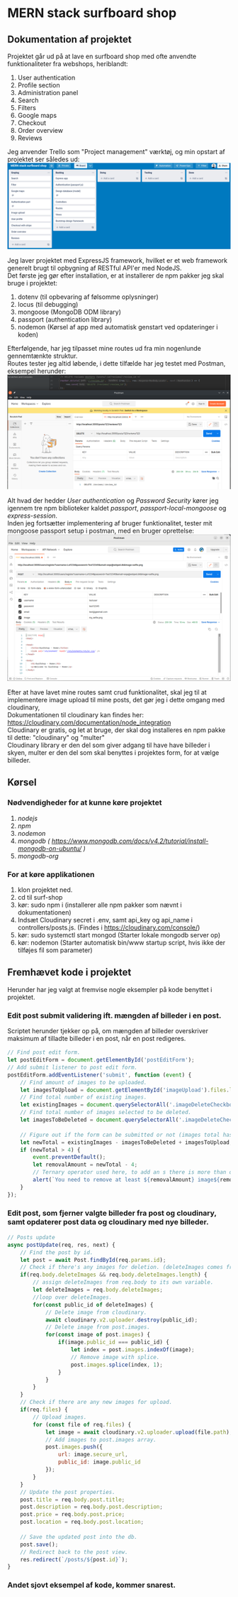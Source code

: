 # MERN stack surfboard shop

## Dokumentation af projektet
Projektet går ud på at lave en surfboard shop med ofte anvendte funktionaliteter fra webshops, heriblandt:
1. User authentication
2. Profile section
3. Administration panel
4. Search
5. Filters
6. Google maps
7. Checkout
8. Order overview
9. Reviews

Jeg anvender Trello som "Project management" værktøj, og min opstart af projektet ser således ud:<br />
![](assets/billede1.png)

Jeg laver projektet med ExpressJS framework, hvilket er et web framework generelt brugt til opbygning af RESTful API'er med NodeJS.<br />
Det første jeg gør efter installation, er at installerer de npm pakker jeg skal bruge i projektet:
1. dotenv (til opbevaring af følsomme oplysninger)
2. locus (til debugging)
3. mongoose (MongoDB ODM library)
4. passport (authentication library)
5. nodemon (Kørsel af app med automatisk genstart ved opdateringer i koden)

Efterfølgende, har jeg tilpasset mine routes ud fra min nogenlunde gennemtænkte struktur.<br />
Routes tester jeg altid løbende, i dette tilfælde har jeg testet med Postman, eksempel herunder: <br />
![](assets/billede2.png)

Alt hvad der hedder *User authentication* og *Password Security* kører jeg igennem tre npm biblioteker kaldet _passport_, _passport-local-mongoose_ og _express-session_. <br />
Inden jeg fortsætter implementering af bruger funktionalitet, tester mit mongoose passport setup i postman, med en bruger oprettelse: <br />
![img.png](assets/postmantest.png)

Efter at have lavet mine routes samt crud funktionalitet, skal jeg til at implementere image upload til mine posts, det gør jeg i dette omgang med cloudinary,<br />
Dokumentationen til cloudinary kan findes her: https://cloudinary.com/documentation/node_integration <br />
Cloudinary er gratis, og let at bruge, der skal dog installeres en npm pakke til dette: "cloudinary" og "multer" <br />
Cloudinary library er den del som giver adgang til have have billeder i skyen, multer er den del som skal benyttes i projektes form, for at vælge billeder. <br />

## Kørsel
### Nødvendigheder for at kunne køre projektet
1. *nodejs*
2. *npm*
3. *nodemon*
4. *mongodb* _( https://www.mongodb.com/docs/v4.2/tutorial/install-mongodb-on-ubuntu/ )_
5. *mongodb-org*

### For at køre applikationen
1. klon projektet ned.
2. cd til surf-shop
3. kør: sudo npm i (installerer alle npm pakker som nævnt i dokumentationen)
4. Indsæt Cloudinary secret i .env, samt api_key og api_name i controllers/posts.js. (Findes i https://cloudinary.com/console/)
4. kør: sudo systemctl start mongod (Starter lokale mongodb server op)
5. kør: nodemon (Starter automatisk bin/www startup script, hvis ikke der tilføjes fil som parameter)

## Fremhævet kode i projektet
Herunder har jeg valgt at fremvise nogle eksempler på kode benyttet i projektet.
### Edit post submit validering ift. mængden af billeder i en post.
Scriptet herunder tjekker op på, om mængden af billeder overskriver maksimum af tilladte billeder i en post, når en post redigeres.
```javascript
// Find post edit form.
let postEditForm = document.getElementById('postEditForm');
// Add submit listener to post edit form.
postEditForm.addEventListener('submit', function (event) {
    // Find amount of images to be uploaded.
    let imagesToUpload = document.getElementById('imageUpload').files.length;
    // Find total number of existing images.
    let existingImages = document.querySelectorAll('.imageDeleteCheckbox').length;
    // Find total number of images selected to be deleted.
    let imagesToBeDeleted = document.querySelectorAll('.imageDeleteCheckbox:checked').length;

    // Figure out if the form can be submitted or not (images total has to be <= 4, otherwise fail).
    let newTotal = existingImages - imagesToBeDeleted + imagesToUpload;
    if (newTotal > 4) {
        event.preventDefault();
        let removalAmount = newTotal - 4;
        // Ternary operator used here, to add an s there is more than one image.
        alert(`You need to remove at least ${removalAmount} image${removalAmount === 1 ? '' : 's'}!`);
    }
});
```

### Edit post, som fjerner valgte billeder fra post og cloudinary, samt opdaterer post data og cloudinary med nye billeder.
```javascript
// Posts update
async postUpdate(req, res, next) {
    // Find the post by id.
    let post = await Post.findById(req.params.id);
    // Check if there's any images for deletion. (deleteImages comes from the body parser)
    if(req.body.deleteImages && req.body.deleteImages.length) {
        // assign deleteImages from req.body to its own variable.
        let deleteImages = req.body.deleteImages;
        //loop over deleteImages.
        for(const public_id of deleteImages) {
            // Delete image from cloudinary.
            await cloudinary.v2.uploader.destroy(public_id);
            // Delete image from post.images.
            for(const image of post.images) {
                if(image.public_id === public_id) {
                    let index = post.images.indexOf(image);
                    // Remove image with splice.
                    post.images.splice(index, 1);
                }
            }
        }
    }
    // Check if there are any new images for upload.
    if(req.files) {
        // Upload images.
        for (const file of req.files) {
            let image = await cloudinary.v2.uploader.upload(file.path);
            // Add images to post.images array.
            post.images.push({
                url: image.secure_url,
                public_id: image.public_id
            });
        }
    }
    // Update the post properties.
    post.title = req.body.post.title;
    post.description = req.body.post.description;
    post.price = req.body.post.price;
    post.location = req.body.post.location;

    // Save the updated post into the db.
    post.save();
    // Redirect back to the post view.
    res.redirect(`/posts/${post.id}`);
}
```

### Andet sjovt eksempel af kode, kommer snarest. 